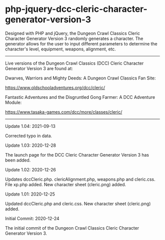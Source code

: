 # php-jquery-dcc-cleric-character-generator-version-3
Designed with PHP and jQuery, the Dungeon Crawl Classics Cleric Character Generator Version 3 randomly generates a character. The generator allows for the user to input different parameters to determine the character's level, equipment, weapons, alignment, etc.

__________________________________

Live versions of the Dungeon Crawl Classics (DCC) Cleric Character Generator Version 3 are found at:

Dwarves, Warriors and Mighty Deeds: A Dungeon Crawl Classics Fan Site:

https://www.oldschooladventures.org/dcc/cleric/

Fantastic Adventures and the Disgruntled Gong Farmer: A DCC Adventure Module:

https://www.tasaka-games.com/dcc/more/classes/cleric/

________________________



Update 1.04: 2021-09-13

Corrected typo in data.


Update 1.03: 2020-12-28

The launch page for the DCC Cleric Character Generator Version 3 has been added.


Update 1.02: 2020-12-26

Updates dccCleric.php. clericAlignment.php, weapons.php and cleric.css.  File xp.php added.  New character sheet (cleric.png) added.


Update 1.01: 2020-12-25

Updated dccCleric.php and cleric.css.  New character sheet (cleric.png) added.


Initial Commit: 2020-12-24

The initial commit of the Dungeon Crawl Classics Cleric Character Generator Version 3.
